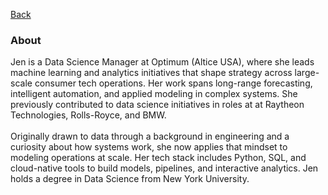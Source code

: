 [Back](https://zenjen-devs.github.io)

### About

<p align="left">  
Jen is a Data Science Manager at Optimum (Altice USA), where she leads machine learning and analytics initiatives that shape strategy across large-scale consumer tech operations. Her work spans long-range forecasting, intelligent automation, and applied modeling in complex systems. She previously contributed to  data science initiatives in roles at at Raytheon Technologies, Rolls-Royce, and BMW.
<br>  
<br>  
Originally drawn to data through a background in engineering and a curiosity about how systems work, she now applies that mindset to modeling operations at scale. Her tech stack includes Python, SQL, and cloud-native tools to build models, pipelines, and interactive analytics. Jen holds a degree in Data Science from New York University.
</p>




  

  </p>


